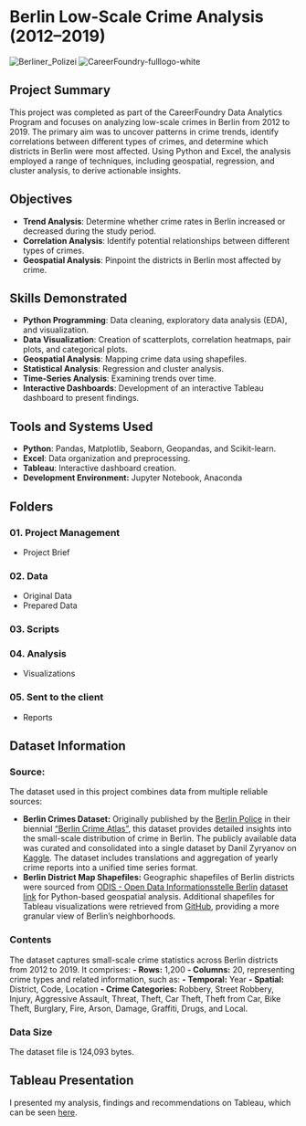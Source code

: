 # Berlin Low-Scale Crime Analysis (2012–2019)
![Berliner_Polizei](https://github.com/user-attachments/assets/bc6e375b-e4e8-427d-99f9-bd8bc1ccc972)
![CareerFoundry-fulllogo-white](https://github.com/user-attachments/assets/68115cf5-1edb-4981-82ce-168c3963a445)


## Project Summary  
This project was completed as part of the CareerFoundry Data Analytics Program and focuses on analyzing low-scale crimes in Berlin from 2012 to 2019. The primary aim was to uncover patterns in crime trends, identify correlations between different types of crimes, and determine which districts in Berlin were most affected. Using Python and Excel, the analysis employed a range of techniques, including geospatial, regression, and cluster analysis, to derive actionable insights.  

## Objectives  
- **Trend Analysis**: Determine whether crime rates in Berlin increased or decreased during the study period.  
- **Correlation Analysis**: Identify potential relationships between different types of crimes.  
- **Geospatial Analysis**: Pinpoint the districts in Berlin most affected by crime.  

## Skills Demonstrated  
- **Python Programming**: Data cleaning, exploratory data analysis (EDA), and visualization.  
- **Data Visualization**: Creation of scatterplots, correlation heatmaps, pair plots, and categorical plots.  
- **Geospatial Analysis**: Mapping crime data using shapefiles.  
- **Statistical Analysis**: Regression and cluster analysis.  
- **Time-Series Analysis**: Examining trends over time.  
- **Interactive Dashboards**: Development of an interactive Tableau dashboard to present findings.  

## Tools and Systems Used  
- **Python**: Pandas, Matplotlib, Seaborn, Geopandas, and Scikit-learn.  
- **Excel**: Data organization and preprocessing.  
- **Tableau**: Interactive dashboard creation.
- **Development Environment:** Jupyter Notebook, Anaconda

## Folders
### 01. Project Management
  - Project Brief
### 02. Data
  - Original Data
  - Prepared Data
### 03. Scripts
### 04. Analysis
  - Visualizations
### 05. Sent to the client
  - Reports

## Dataset Information
### Source:
The dataset used in this project combines data from multiple reliable sources:
  - **Berlin Crimes Dataset:** Originally published by the [Berlin Police](https://www.berlin.de/polizei/) in their biennial [“Berlin Crime Atlas”](https://www.berlin.de/polizei/service/kriminalitaetsatlas/), this dataset provides detailed insights into the small-scale distribution of crime in Berlin. The publicly available data was curated and consolidated into a single dataset by Danil Zyryanov on [Kaggle](https://www.kaggle.com/datasets/danilzyryanov/crime-in-berlin-2012-2019/data). The dataset includes translations and aggregation of yearly crime reports into a unified time series format.
  - **Berlin District Map Shapefiles:** Geographic shapefiles of Berlin districts were sourced from [ODIS - Open Data Informationsstelle Berlin](https://odis-berlin.de/) [dataset link](https://daten.odis-berlin.de/en/dataset/bezirksgrenzen/) for Python-based geospatial analysis. Additional shapefiles for Tableau visualizations were retrieved from [GitHub](https://github.com/ljwolf/geopython/blob/master/data/berlin-neighbourhoods.geojson), providing a more granular view of Berlin’s neighborhoods.

### Contents
The dataset captures small-scale crime statistics across Berlin districts from 2012 to 2019. It comprises:
  **- Rows:** 1,200
  **- Columns:** 20, representing crime types and related information, such as:
  **- Temporal:** Year
  **- Spatial:** District, Code, Location
  **- Crime Categories:** Robbery, Street Robbery, Injury, Aggressive Assault, Threat, Theft, Car Theft, Theft from Car, Bike Theft, Burglary, Fire, Arson, Damage, Graffiti, Drugs, and Local.
  
### Data Size
The dataset file is 124,093 bytes.

## Tableau Presentation
I presented my analysis, findings and recommendations on Tableau, which can be seen [here](https://public.tableau.com/views/Task6_7_-FinalDashboard/FinalPresentation?:language=pt-BR&publish=yes&:sid=&:redirect=auth&:display_count=n&:origin=viz_share_link).

